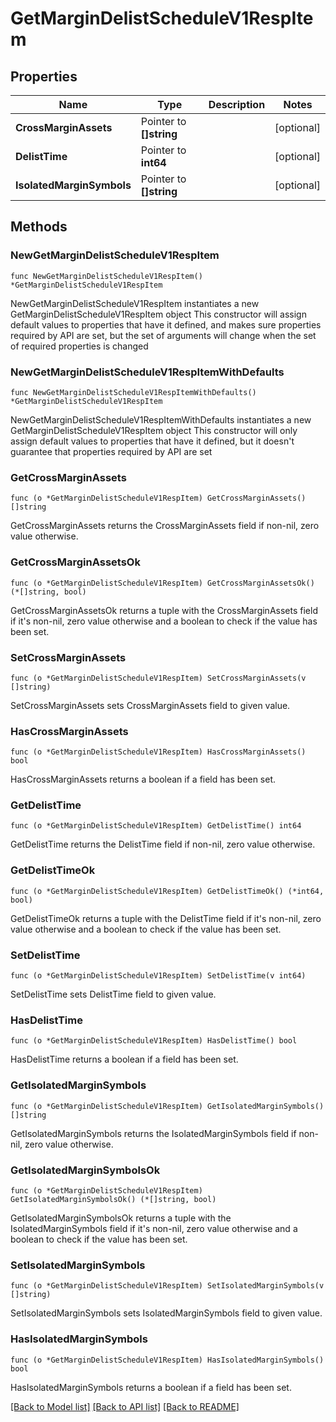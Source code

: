 # GetMarginDelistScheduleV1RespItem

## Properties

Name | Type | Description | Notes
------------ | ------------- | ------------- | -------------
**CrossMarginAssets** | Pointer to **[]string** |  | [optional] 
**DelistTime** | Pointer to **int64** |  | [optional] 
**IsolatedMarginSymbols** | Pointer to **[]string** |  | [optional] 

## Methods

### NewGetMarginDelistScheduleV1RespItem

`func NewGetMarginDelistScheduleV1RespItem() *GetMarginDelistScheduleV1RespItem`

NewGetMarginDelistScheduleV1RespItem instantiates a new GetMarginDelistScheduleV1RespItem object
This constructor will assign default values to properties that have it defined,
and makes sure properties required by API are set, but the set of arguments
will change when the set of required properties is changed

### NewGetMarginDelistScheduleV1RespItemWithDefaults

`func NewGetMarginDelistScheduleV1RespItemWithDefaults() *GetMarginDelistScheduleV1RespItem`

NewGetMarginDelistScheduleV1RespItemWithDefaults instantiates a new GetMarginDelistScheduleV1RespItem object
This constructor will only assign default values to properties that have it defined,
but it doesn't guarantee that properties required by API are set

### GetCrossMarginAssets

`func (o *GetMarginDelistScheduleV1RespItem) GetCrossMarginAssets() []string`

GetCrossMarginAssets returns the CrossMarginAssets field if non-nil, zero value otherwise.

### GetCrossMarginAssetsOk

`func (o *GetMarginDelistScheduleV1RespItem) GetCrossMarginAssetsOk() (*[]string, bool)`

GetCrossMarginAssetsOk returns a tuple with the CrossMarginAssets field if it's non-nil, zero value otherwise
and a boolean to check if the value has been set.

### SetCrossMarginAssets

`func (o *GetMarginDelistScheduleV1RespItem) SetCrossMarginAssets(v []string)`

SetCrossMarginAssets sets CrossMarginAssets field to given value.

### HasCrossMarginAssets

`func (o *GetMarginDelistScheduleV1RespItem) HasCrossMarginAssets() bool`

HasCrossMarginAssets returns a boolean if a field has been set.

### GetDelistTime

`func (o *GetMarginDelistScheduleV1RespItem) GetDelistTime() int64`

GetDelistTime returns the DelistTime field if non-nil, zero value otherwise.

### GetDelistTimeOk

`func (o *GetMarginDelistScheduleV1RespItem) GetDelistTimeOk() (*int64, bool)`

GetDelistTimeOk returns a tuple with the DelistTime field if it's non-nil, zero value otherwise
and a boolean to check if the value has been set.

### SetDelistTime

`func (o *GetMarginDelistScheduleV1RespItem) SetDelistTime(v int64)`

SetDelistTime sets DelistTime field to given value.

### HasDelistTime

`func (o *GetMarginDelistScheduleV1RespItem) HasDelistTime() bool`

HasDelistTime returns a boolean if a field has been set.

### GetIsolatedMarginSymbols

`func (o *GetMarginDelistScheduleV1RespItem) GetIsolatedMarginSymbols() []string`

GetIsolatedMarginSymbols returns the IsolatedMarginSymbols field if non-nil, zero value otherwise.

### GetIsolatedMarginSymbolsOk

`func (o *GetMarginDelistScheduleV1RespItem) GetIsolatedMarginSymbolsOk() (*[]string, bool)`

GetIsolatedMarginSymbolsOk returns a tuple with the IsolatedMarginSymbols field if it's non-nil, zero value otherwise
and a boolean to check if the value has been set.

### SetIsolatedMarginSymbols

`func (o *GetMarginDelistScheduleV1RespItem) SetIsolatedMarginSymbols(v []string)`

SetIsolatedMarginSymbols sets IsolatedMarginSymbols field to given value.

### HasIsolatedMarginSymbols

`func (o *GetMarginDelistScheduleV1RespItem) HasIsolatedMarginSymbols() bool`

HasIsolatedMarginSymbols returns a boolean if a field has been set.


[[Back to Model list]](../README.md#documentation-for-models) [[Back to API list]](../README.md#documentation-for-api-endpoints) [[Back to README]](../README.md)


